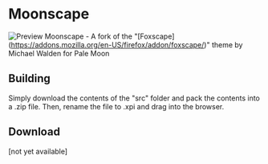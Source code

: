# Moonscape
![Preview](http://not-yet-available.com/)
Moonscape - A fork of the "[Foxscape] (https://addons.mozilla.org/en-US/firefox/addon/foxscape/)" theme by Michael Walden for Pale Moon 

## Building
Simply download the contents of the "src" folder  and pack the contents into a .zip file. Then, rename the file to .xpi and drag into the browser.

## Download
[not yet available]
